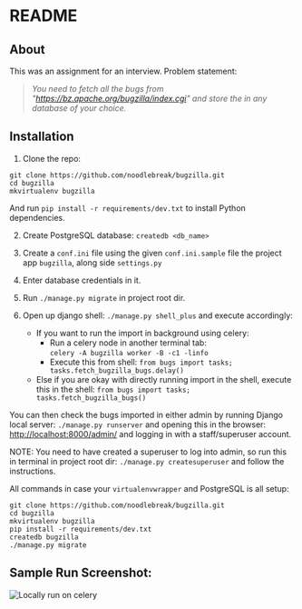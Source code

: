 # README

## About

This was an assignment for an interview. Problem statement:

> *You need to fetch all the bugs from "https://bz.apache.org/bugzilla/index.cgi" and store the in any database of your choice.*

## Installation

1. Clone the repo:
```
git clone https://github.com/noodlebreak/bugzilla.git
cd bugzilla
mkvirtualenv bugzilla
```
And run `pip install -r requirements/dev.txt` to install Python dependencies.

2. Create PostgreSQL database:
`createdb <db_name>`

3. Create a `conf.ini` file using the given `conf.ini.sample` file the project app `bugzilla`, along side `settings.py`

4. Enter database credentials in it.

5. Run `./manage.py migrate` in project root dir.

6. Open up django shell: `./manage.py shell_plus` and execute accordingly:
    - If you want to run the import in background using celery:
        + Run a celery node in another terminal tab:  
            `celery -A bugzilla worker -B -c1 -linfo`
        + Execute this from shell:
            `from bugs import tasks; tasks.fetch_bugzilla_bugs.delay()`
    - Else if you are okay with directly running import in the shell, execute this in the shell:
        `from bugs import tasks; tasks.fetch_bugzilla_bugs()`

You can then check the bugs imported in either admin by running Django local server: `./manage.py runserver` and opening this in the browser: [http://localhost:8000/admin/](http://localhost:8000/admin/) and logging in with a staff/superuser account.

NOTE: You need to have created a superuser to log into admin, so run this in terminal in project root dir: `./manage.py createsuperuser` and follow the instructions.

All commands in case your `virtualenvwrapper` and PostgreSQL is all setup:

```
git clone https://github.com/noodlebreak/bugzilla.git
cd bugzilla
mkvirtualenv bugzilla
pip install -r requirements/dev.txt
createdb bugzilla
./manage.py migrate
```

## Sample Run Screenshot:

![Locally run on celery](https://i.imgur.com/BuwVPCg.png)